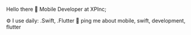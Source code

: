 Hello there 👋
Mobile Developer at XPInc;

⚙️ I use daily: .Swift, .Flutter
💬 ping me about mobile, swift, development, flutter